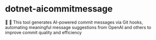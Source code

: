 # dotnet-aicommitmessage

🧠 🧰 This tool generates AI-powered commit messages via Git hooks, automating meaningful message suggestions from OpenAI and others to improve commit quality and efficiency
